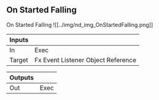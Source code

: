 ## On Started Falling
On Started Falling
![[../img/nd_img_OnStartedFalling.png]]

|Inputs||
|--|--|
| In | Exec |
| Target | Fx Event Listener Object Reference |

|Outputs||
|--|--|
| Out | Exec |
